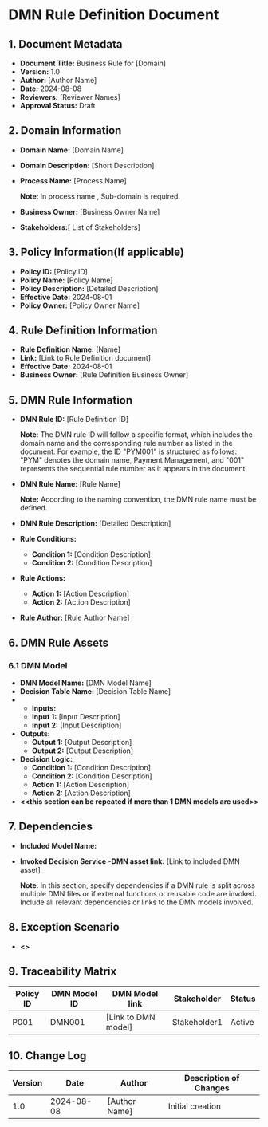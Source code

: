 # DMN Rule Definition Document

## 1. Document Metadata
- **Document Title:** Business Rule for [Domain]
- **Version:** 1.0
- **Author:** [Author Name]
- **Date:** 2024-08-08
- **Reviewers:** [Reviewer Names]
- **Approval Status:** Draft

## 2. Domain Information 
- **Domain Name:** [Domain Name]
- **Domain Description:** [Short Description]
- **Process Name:** [Process Name]
  
  **Note**: In process name , Sub-domain is required. 
- **Business Owner:** [Business Owner Name]
- **Stakeholders:**[ List of Stakeholders]

## 3. Policy Information(If applicable) 
- **Policy ID:** [Policy ID]
- **Policy Name:** [Policy Name]
- **Policy Description:** [Detailed Description]
- **Effective Date:** 2024-08-01
- **Policy Owner:** [Policy Owner Name]

## 4. Rule Definition Information
- **Rule Definition Name:** [Name]
- **Link:** [Link to Rule Definition document]
- **Effective Date:** 2024-08-01
- **Business Owner:** [Rule Definition Business Owner]

## 5. DMN Rule Information
- **DMN Rule ID:** [Rule Definition ID]
  
  **Note**: The DMN rule ID will follow a specific format, which includes the domain name and the corresponding rule 
number as listed in the document. For example, the ID "PYM001" is structured as follows: "PYM" denotes the domain 
name, Payment Management, and "001" represents the sequential rule number as it appears in the document.
- **DMN Rule Name:** [Rule Name]

  **Note:** According to the naming convention, the DMN rule name must be defined.
- **DMN Rule Description:** [Detailed Description]
- **Rule Conditions:**
  - **Condition 1:** [Condition Description]
  - **Condition 2:** [Condition Description]
- **Rule Actions:**
  - **Action 1:** [Action Description]
  - **Action 2:** [Action Description]
- **Rule Author:** [Rule Author Name]

## 6. DMN Rule Assets
### 6.1 DMN Model 
- **DMN Model Name:** [DMN Model Name]
- **Decision Table Name:** [Decision Table Name]
- - **Inputs:**
  - **Input 1:** [Input Description]
  - **Input 2:** [Input Description]
- **Outputs:**
  - **Output 1:** [Output Description]
  - **Output 2:** [Output Description]
- **Decision Logic:**
  - **Condition 1:** [Condition Description]
  - **Condition 2:** [Condition Description]
  - **Action 1:** [Action Description]
  - **Action 2:** [Action Description]
- **<<this section can be repeated if more than 1 DMN models are used>>**

## 7. Dependencies
- **Included Model Name:**
- **Invoked Decision Service**
-**DMN asset link:** [Link to included DMN asset]
  
  **Note**: In this section, specify dependencies if a DMN rule is split across multiple DMN files or if external functions or reusable code are invoked. Include all relevant dependencies or links to the DMN models involved.

## 8. Exception Scenario
- **<<Add any exception scenario>>**

## 9. Traceability Matrix

| Policy ID | DMN Model ID |  DMN Model link     | Stakeholder  | Status |
|-----------|--------------|---------------------|--------------|--------|
| P001      | DMN001       | [Link to DMN model] | Stakeholder1 | Active |

## 10. Change Log

| Version | Date       | Author        | Description of Changes            |
|---------|------------|---------------|-----------------------------------|
| 1.0     | 2024-08-08 | [Author Name] | Initial creation                  |
